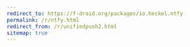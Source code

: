 ```yaml
---
redirect_to: https://f-droid.org/packages/io.heckel.ntfy
permalink: /r/ntfy.html
redirect_from: /r/unifiedpush2.html
sitemap: true
---
```


